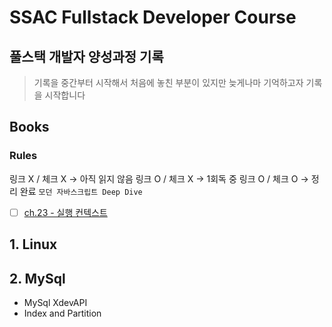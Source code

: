 # SSAC Fullstack Developer Course

## 풀스택 개발자 양성과정 기록

> 기록을 중간부터 시작해서 처음에 놓친 부분이 있지만 늦게나마 기억하고자 기록을 시작합니다
## Books

### Rules
링크 X / 체크 X -> 아직 읽지 않음
링크 O / 체크 X -> 1회독 중
링크 O / 체크 O -> 정리 완료
`모던 자바스크립트 Deep Dive`
- [ ] [ch.23 - 실행 컨텍스트](https://github.com/june6723/ssac-fullstack/blob/master/Books/JSDeepDive/ch23.Execution_Context.md)
## 1. Linux

## 2. MySql

- MySql XdevAPI
- Index and Partition
